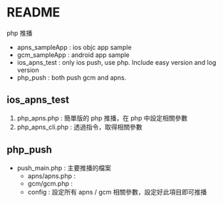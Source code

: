 # README

php 推播

- apns_sampleApp : ios objc app sample
- gcm_sampleApp : android app sample
- ios_apns_test : only ios push, use php. Include easy version and log version
- php_push : both push gcm and apns.

## ios_apns_test

1. php_apns.php : 簡單版的 php 推播，在 php 中設定相關參數
2. php_apns_cli.php : 透過指令，取得相關參數 

## php_push

- push_main.php : 主要推播的檔案
	- apns/apns.php : 
	- gcm/gcm.php : 
	- config : 設定所有 apns / gcm 相關參數，設定好此項目即可推播
